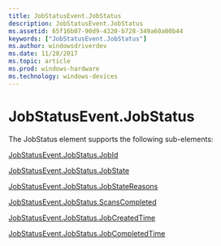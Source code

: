 ```yaml
---
title: JobStatusEvent.JobStatus
description: JobStatusEvent.JobStatus
ms.assetid: 65f16b07-90d9-4320-b728-349a60a00b44
keywords: ["JobStatusEvent.JobStatus"]
ms.author: windowsdriverdev
ms.date: 11/28/2017
ms.topic: article
ms.prod: windows-hardware
ms.technology: windows-devices
---
```


# JobStatusEvent.JobStatus


The JobStatus element supports the following sub-elements:

[JobStatusEvent.JobStatus.JobId](jobstatusevent-jobstatus-jobid.md)

[JobStatusEvent.JobStatus.JobState](jobstatusevent-jobstatus-jobstate.md)

[JobStatusEvent.JobStatus.JobStateReasons](jobstatusevent-jobstatus-jobstatereasons.md)

[JobStatusEvent.JobStatus.ScansCompleted](jobstatusevent-jobstatus-scanscompleted.md)

[JobStatusEvent.JobStatus.JobCreatedTime](jobstatusevent-jobstatus-jobcreatedtime.md)

[JobStatusEvent.JobStatus.JobCompletedTime](jobstatusevent-jobstatus-jobcompletedtime.md)

 

 





